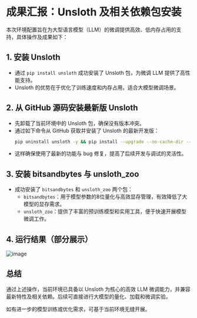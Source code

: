 # 成果汇报：Unsloth 及相关依赖包安装

本次环境配置旨在为大型语言模型（LLM）的微调提供高效、低内存占用的支持，具体操作及成果如下：

## 1. 安装 Unsloth

- 通过 `pip install unsloth` 成功安装了 Unsloth 包，为微调 LLM 提供了高性能支持。
- Unsloth 的优势在于优化了训练速度和内存占用，适合大模型微调场景。

## 2. 从 GitHub 源码安装最新版 Unsloth

- 先卸载了当前环境中的 Unsloth 包，确保没有版本冲突。
- 通过如下命令从 GitHub 获取并安装了 Unsloth 的最新开发版：
  ```bash
  pip uninstall unsloth -y && pip install --upgrade --no-cache-dir --no-deps git+https://github.com/unslothai/unsloth.git
  ```
- 这样确保使用了最新的功能与 bug 修复，提高了后续开发与调试的灵活性。

## 3. 安装 bitsandbytes 与 unsloth_zoo

- 成功安装了 `bitsandbytes` 和 `unsloth_zoo` 两个包：
  - `bitsandbytes`：用于模型参数的8位量化与高效显存管理，有效降低了大模型的显存需求。
  - `unsloth_zoo`：提供了丰富的预训练模型和实用工具，便于快速开展模型微调工作。
## 4. 运行结果（部分展示）
![image](https://github.com/user-attachments/assets/d2a0544d-de1c-4932-bf6a-0083476adfb1)
## 总结

通过上述操作，当前环境已具备以 Unsloth 为核心的高效 LLM 微调能力，并兼容最新特性及相关依赖。后续可直接进行大模型的量化、加载和微调实验。

如有进一步的模型训练或优化需求，可基于当前环境无缝开展。
